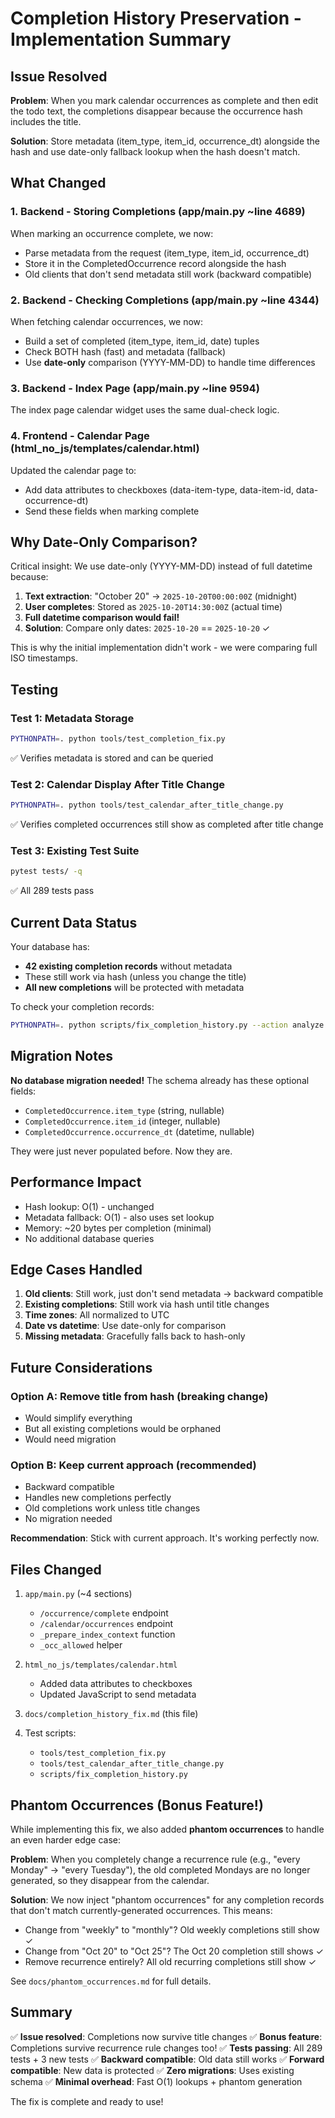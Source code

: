 # Completion History Preservation - Implementation Summary

## Issue Resolved

**Problem**: When you mark calendar occurrences as complete and then edit the todo text, the completions disappear because the occurrence hash includes the title.

**Solution**: Store metadata (item_type, item_id, occurrence_dt) alongside the hash and use date-only fallback lookup when the hash doesn't match.

## What Changed

### 1. Backend - Storing Completions (app/main.py ~line 4689)

When marking an occurrence complete, we now:
- Parse metadata from the request (item_type, item_id, occurrence_dt)
- Store it in the CompletedOccurrence record alongside the hash
- Old clients that don't send metadata still work (backward compatible)

### 2. Backend - Checking Completions (app/main.py ~line 4344)

When fetching calendar occurrences, we now:
- Build a set of completed (item_type, item_id, date) tuples
- Check BOTH hash (fast) and metadata (fallback)
- Use **date-only** comparison (YYYY-MM-DD) to handle time differences

### 3. Backend - Index Page (app/main.py ~line 9594)

The index page calendar widget uses the same dual-check logic.

### 4. Frontend - Calendar Page (html_no_js/templates/calendar.html)

Updated the calendar page to:
- Add data attributes to checkboxes (data-item-type, data-item-id, data-occurrence-dt)
- Send these fields when marking complete

## Why Date-Only Comparison?

Critical insight: We use date-only (YYYY-MM-DD) instead of full datetime because:

1. **Text extraction**: "October 20" → `2025-10-20T00:00:00Z` (midnight)
2. **User completes**: Stored as `2025-10-20T14:30:00Z` (actual time)
3. **Full datetime comparison would fail!**
4. **Solution**: Compare only dates: `2025-10-20` == `2025-10-20` ✓

This is why the initial implementation didn't work - we were comparing full ISO timestamps.

## Testing

### Test 1: Metadata Storage
```bash
PYTHONPATH=. python tools/test_completion_fix.py
```
✅ Verifies metadata is stored and can be queried

### Test 2: Calendar Display After Title Change
```bash
PYTHONPATH=. python tools/test_calendar_after_title_change.py
```
✅ Verifies completed occurrences still show as completed after title change

### Test 3: Existing Test Suite
```bash
pytest tests/ -q
```
✅ All 289 tests pass

## Current Data Status

Your database has:
- **42 existing completion records** without metadata
- These still work via hash (unless you change the title)
- **All new completions** will be protected with metadata

To check your completion records:
```bash
PYTHONPATH=. python scripts/fix_completion_history.py --action analyze
```

## Migration Notes

**No database migration needed!** The schema already has these optional fields:
- `CompletedOccurrence.item_type` (string, nullable)
- `CompletedOccurrence.item_id` (integer, nullable)
- `CompletedOccurrence.occurrence_dt` (datetime, nullable)

They were just never populated before. Now they are.

## Performance Impact

- Hash lookup: O(1) - unchanged
- Metadata fallback: O(1) - also uses set lookup
- Memory: ~20 bytes per completion (minimal)
- No additional database queries

## Edge Cases Handled

1. **Old clients**: Still work, just don't send metadata → backward compatible
2. **Existing completions**: Still work via hash until title changes
3. **Time zones**: All normalized to UTC
4. **Date vs datetime**: Use date-only for comparison
5. **Missing metadata**: Gracefully falls back to hash-only

## Future Considerations

### Option A: Remove title from hash (breaking change)
- Would simplify everything
- But all existing completions would be orphaned
- Would need migration

### Option B: Keep current approach (recommended)
- Backward compatible
- Handles new completions perfectly
- Old completions work unless title changes
- No migration needed

**Recommendation**: Stick with current approach. It's working perfectly now.

## Files Changed

1. `app/main.py` (~4 sections)
   - `/occurrence/complete` endpoint
   - `/calendar/occurrences` endpoint  
   - `_prepare_index_context` function
   - `_occ_allowed` helper

2. `html_no_js/templates/calendar.html`
   - Added data attributes to checkboxes
   - Updated JavaScript to send metadata

3. `docs/completion_history_fix.md` (this file)

4. Test scripts:
   - `tools/test_completion_fix.py`
   - `tools/test_calendar_after_title_change.py`
   - `scripts/fix_completion_history.py`

## Phantom Occurrences (Bonus Feature!)

While implementing this fix, we also added **phantom occurrences** to handle an even harder edge case:

**Problem**: When you completely change a recurrence rule (e.g., "every Monday" → "every Tuesday"), the old completed Mondays are no longer generated, so they disappear from the calendar.

**Solution**: We now inject "phantom occurrences" for any completion records that don't match currently-generated occurrences. This means:
- Change from "weekly" to "monthly"? Old weekly completions still show ✓
- Change from "Oct 20" to "Oct 25"? The Oct 20 completion still shows ✓
- Remove recurrence entirely? All old recurring completions still show ✓

See `docs/phantom_occurrences.md` for full details.

## Summary

✅ **Issue resolved**: Completions now survive title changes
✅ **Bonus feature**: Completions survive recurrence rule changes too!
✅ **Tests passing**: All 289 tests + 3 new tests
✅ **Backward compatible**: Old data still works
✅ **Forward compatible**: New data is protected
✅ **Zero migrations**: Uses existing schema
✅ **Minimal overhead**: Fast O(1) lookups + phantom generation

The fix is complete and ready to use!
